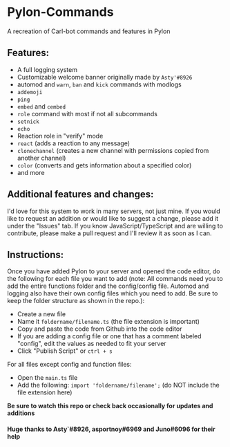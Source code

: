 # Pylon-Commands
A recreation of Carl-bot commands and features in Pylon
## Features:
- A full logging system
- Customizable welcome banner originally made by `Asty'#8926`
- automod and `warn`, `ban` and `kick` commands with modlogs
- `addemoji`
- `ping`
- `embed` and `cembed`
- `role` command with most if not all subcommands
- `setnick`
- `echo`
- Reaction role in "verify" mode
- `react` (adds a reaction to any message)
- `clonechannel` (creates a new channel with permissions copied from another channel)
- `color` (converts and gets information about a specified color)
- and more

## Additional features and changes:
I'd love for this system to work in many servers, not just mine. If you would like to request an addition or would like to suggest a change, please add it under the "Issues" tab. If you know JavaScript/TypeScript and are willing to contribute, please make a pull request and I'll review it as soon as I can.

## Instructions:
Once you have added Pylon to your server and opened the code editor, do the following for each file you want to add (note: All commands need you to add the entire functions folder and the config/config file. Automod and logging also have their own config files which you need to add. Be sure to keep the folder structure as shown in the repo.):
- Create a new file
- Name it `foldername/filename.ts` (the file extension is important)
- Copy and paste the code from Github into the code editor
- If you are adding a config file or one that has a comment labeled "config", edit the values as needed to fit your server
- Click "Publish Script" or `ctrl + s`

For all files except config and function files:
- Open the `main.ts` file
- Add the following:
```import 'foldername/filename';```
(do NOT include the file extension here)

**Be sure to watch this repo or check back occasionally for updates and additions**
#### Huge thanks to Asty`#8926, asportnoy#6969 and Juno#6096 for their help
